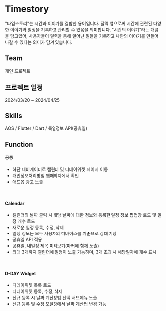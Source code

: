 # Timestory

"타임스토리"는 시간과 이야기를 결합한 용어입니다.
달력 앱으로써 시간에 관련된 다양한 이야기와 일정을 기록하고 관리할 수 있음을 의미합니다.
"시간의 이야기"라는 개념을 담고있어, 사용자들이 달력을 통해 일어난 일들을 기록하고 나만의 이야기를 만들어 나갈 수 있다는 의미가 담겨 있습니다.

## Team
개인 프로젝트

## 프로젝트 일정
2024/03/20 ~ 2024/04/25

## Skills
AOS / Flutter / Dart / 특일정보 API(공휴일)

## Function
<h4>공통</h4>
<ul>
  <li>하단 네비게이터로 캘린더 및 디데이위젯 페이지 이동</li>
  <li>개인정보처리방침 웹페이지에서 확인</li>
  <li>애드몹 광고 노출</li>
</ul>
<br/>
<h4>Calendar</h4>
<ul>
  <li>캘린더의 날짜 클릭 시 해당 날짜에 대한 정보와 등록한 일정 정보 팝업창 로드 및 일정 개수 로드</li>
  <li>새로운 일정 등록, 수정, 삭제</li>
  <li>일정 정보는 모두 사용자의 디바이스를 기준으로 상태 저장</li>
  <li>공휴일 API 적용</li>
  <li>공휴일, 내일정 제목 미리보기(마커에 함께 노출)</li>
  <li>최대 3개까지 캘린더에 일정이 노출 가능하며, 3개 초과 시 해당일자에 개수 표시</li>
</ul>
<br/>
<h4>D-DAY Widget</h4>
<ul>
  <li>디데이위젯 목록 로드</li>
  <li>디데이위젯 등록, 수정, 삭제</li>
  <li>신규 등록 시 날짜 계산방법 선택 서브메뉴 노출</li>
  <li>신규 등록 및 수정 모달창에서 날짜 계산법 변경 가능</li>
</ul>
